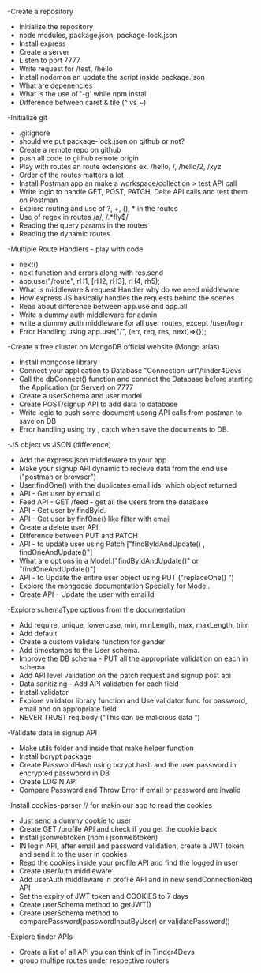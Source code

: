 -Create a repository
- Initialize the repository 
- node modules, package.json, package-lock.json 
- Install express
- Create a server
- Listen to port 7777
- Write request for /test, /hello
- Install nodemon an update the script inside package.json
- What are depenencies
- What is the use of '-g' while npm install
- Difference between caret & tile (^ vs ~) 

-Initialize git
- .gitignore
- should we put package-lock.json on github or not?
- Create a remote repo on github
- push all code to github remote origin  
- Play with routes an route extensions ex. /hello, /, /hello/2, /xyz
- Order of the routes matters a lot
- Install Postman app an make a workspace/collection > test API call
- Write logic to handle GET, POST, PATCH, Delte API calls and test them on Postman
- Explore routing and use of ?, +, (), * in the routes
- Use of regex in routes /a/, /.*fly$/
- Reading the query params in the routes 
- Reading the dynamic routes 

-Multiple Route Handlers - play with code 
- next()
- next function and errors along with res.send
- app.use("/route", rH1, [rH2, rH3], rH4, rh5);
- What is middleware & request Handler why do we need middleware
- How express JS basically handles the requests behind the scenes
- Read about difference between app.use and app.all
- Write a dummy auth middleware for admin 
- write a dummy auth middleware  for all user routes,  except /user/login
- Error Handling using app.use("/", (err, req, res, next)=>{});

-Create a free cluster on MongoDB official website (Mongo atlas)
- Install mongoose library
- Connect your application to Database "Connection-url"/tinder4Devs
- Call the dbConnect() function and connect the Database before starting the Application (or Server) on 7777
- Create a userSchema and user model 
- Create POST/signup API to add data to database
- Write logic to push some document usong API calls from postman to save on DB
- Error handling using try , catch when save the documents to DB.

-JS object vs JSON (difference)
- Add the express.json middleware to your app
- Make your signup  API dynamic to recieve data from the end use ("postman or browser")
- User.findOne() with the duplicates email ids, which object returned
- API - Get user by emailId
- Feed API - GET /feed - get all the users from the database
- API - Get user by findById.
- API - Get user by finfOne() like filter with email
- Create a delete user API.
- Difference between PUT and PATCH 
- API - to update user using Patch ["findByIdAndUpdate() , findOneAndUpdate()"]
- What are options in a Model.["findByIdAndUpdate()" or  "findOneAndUpdate()"]
- API - to Update the entire user object using PUT ("replaceOne() ")
- Explore the mongoose documentation Specially for Model.
- Create API - Update the user with emailId

-Explore schemaType options from the documentation
- Add require, unique, lowercase, min, minLength, max, maxLength, trim
- Add default
- Create a custom validate function for gender
- Add timestamps to the User schema.
- Improve the DB schema - PUT all the appropriate validation on each in schema
- Add API level validation on the patch request and signup post api 
- Data sanitizing - Add API validation for each field
- Install validator
- Explore validator library function and Use validator func for password, email and on appropriate field
- NEVER TRUST req.body ("This can be malicious data ")

-Validate data in signup API
- Make utils folder and inside that make helper function
- Install bcrypt package
- Create PasswordHash using bcrypt.hash and the user password in encrypted passwoord in DB
- Create LOGIN API 
- Compare Password and Throw Error if email or password are invalid

-Install cookies-parser // for makin our app to read the cookies
- Just send a dummy cookie to user 
- Create GET /profile API and check if you get the cookie back
- Install jsonwebtoken  (npm i jsonwebtoken)     
- IN login API, after email and password validation, create a  JWT token and send it to the user in cookies
- Read the cookies inside your profile API and find the logged in user
- Create userAuth middleware
- Add userAuth middleware in profile API and in new sendConnectionReq API
- Set the expiry of JWT token and COOKIES to 7 days
- Create userSchema method to getJWT()
- Create userSchema method to comparePassword(passwordInputByUser) or validatePassword() 

-Explore tinder APIs
- Create a list of all API you can think of in Tinder4Devs
- group multipe routes under respective routers
